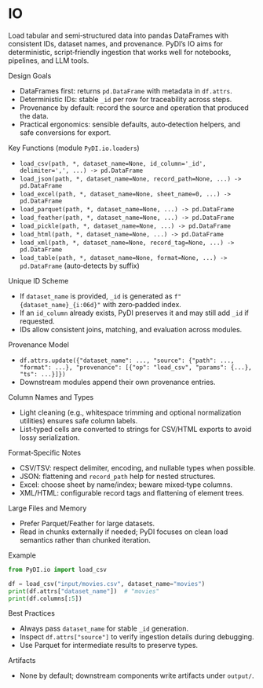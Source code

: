 # IO

Load tabular and semi‑structured data into pandas DataFrames with consistent IDs, dataset names, and provenance. PyDI’s IO aims for deterministic, script‑friendly ingestion that works well for notebooks, pipelines, and LLM tools.

Design Goals
- DataFrames first: returns `pd.DataFrame` with metadata in `df.attrs`.
- Deterministic IDs: stable `_id` per row for traceability across steps.
- Provenance by default: record the source and operation that produced the data.
- Practical ergonomics: sensible defaults, auto‑detection helpers, and safe conversions for export.

Key Functions (module `PyDI.io.loaders`)
- `load_csv(path, *, dataset_name=None, id_column='_id', delimiter=',', ...) -> pd.DataFrame`
- `load_json(path, *, dataset_name=None, record_path=None, ...) -> pd.DataFrame`
- `load_excel(path, *, dataset_name=None, sheet_name=0, ...) -> pd.DataFrame`
- `load_parquet(path, *, dataset_name=None, ...) -> pd.DataFrame`
- `load_feather(path, *, dataset_name=None, ...) -> pd.DataFrame`
- `load_pickle(path, *, dataset_name=None, ...) -> pd.DataFrame`
- `load_html(path, *, dataset_name=None, ...) -> pd.DataFrame`
- `load_xml(path, *, dataset_name=None, record_tag=None, ...) -> pd.DataFrame`
- `load_table(path, *, dataset_name=None, format=None, ...) -> pd.DataFrame` (auto‑detects by suffix)

Unique ID Scheme
- If `dataset_name` is provided, `_id` is generated as `f"{dataset_name}_{i:06d}"` with zero‑padded index.
- If an `id_column` already exists, PyDI preserves it and may still add `_id` if requested.
- IDs allow consistent joins, matching, and evaluation across modules.

Provenance Model
- `df.attrs.update({"dataset_name": ..., "source": {"path": ..., "format": ...}, "provenance": [{"op": "load_csv", "params": {...}, "ts": ...}]})`
- Downstream modules append their own provenance entries.

Column Names and Types
- Light cleaning (e.g., whitespace trimming and optional normalization utilities) ensures safe column labels.
- List‑typed cells are converted to strings for CSV/HTML exports to avoid lossy serialization.

Format‑Specific Notes
- CSV/TSV: respect delimiter, encoding, and nullable types when possible.
- JSON: flattening and `record_path` help for nested structures.
- Excel: choose sheet by name/index; beware mixed‑type columns.
- XML/HTML: configurable record tags and flattening of element trees.

Large Files and Memory
- Prefer Parquet/Feather for large datasets.
- Read in chunks externally if needed; PyDI focuses on clean load semantics rather than chunked iteration.

Example
```python
from PyDI.io import load_csv

df = load_csv("input/movies.csv", dataset_name="movies")
print(df.attrs["dataset_name"])  # "movies"
print(df.columns[:5])
```

Best Practices
- Always pass `dataset_name` for stable `_id` generation.
- Inspect `df.attrs["source"]` to verify ingestion details during debugging.
- Use Parquet for intermediate results to preserve types.

Artifacts
- None by default; downstream components write artifacts under `output/`.
